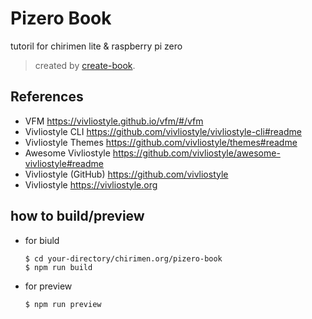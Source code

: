# Pizero Book

tutoril for chirimen lite & raspberry pi zero

> created by [create-book](https://github.com/vivliostyle/create-book).

## References

- VFM <https://vivliostyle.github.io/vfm/#/vfm>
- Vivliostyle CLI <https://github.com/vivliostyle/vivliostyle-cli#readme>
- Vivliostyle Themes <https://github.com/vivliostyle/themes#readme>
- Awesome Vivliostyle <https://github.com/vivliostyle/awesome-vivliostyle#readme>
- Vivliostyle (GitHub) <https://github.com/vivliostyle>
- Vivliostyle <https://vivliostyle.org>

## how to build/preview

- for biuld
  ```
  $ cd your-directory/chirimen.org/pizero-book
  $ npm run build
  ```
- for preview
  ```
  $ npm run preview
  ```
